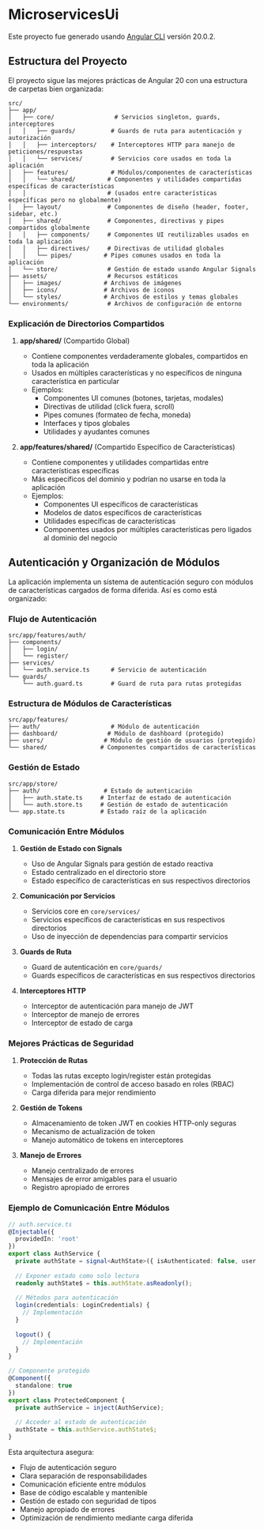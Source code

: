 # MicroservicesUi

Este proyecto fue generado usando [Angular CLI](https://github.com/angular/angular-cli) versión 20.0.2.

## Estructura del Proyecto

El proyecto sigue las mejores prácticas de Angular 20 con una estructura de carpetas bien organizada:

```
src/
├── app/
│   ├── core/                 # Servicios singleton, guards, interceptores
│   │   ├── guards/          # Guards de ruta para autenticación y autorización
│   │   ├── interceptors/    # Interceptores HTTP para manejo de peticiones/respuestas
│   │   └── services/        # Servicios core usados en toda la aplicación
│   ├── features/            # Módulos/componentes de características
│   │   └── shared/         # Componentes y utilidades compartidas específicas de características
│   │                       # (usados entre características específicas pero no globalmente)
│   ├── layout/             # Componentes de diseño (header, footer, sidebar, etc.)
│   ├── shared/             # Componentes, directivas y pipes compartidos globalmente
│   │   ├── components/     # Componentes UI reutilizables usados en toda la aplicación
│   │   ├── directives/     # Directivas de utilidad globales
│   │   └── pipes/         # Pipes comunes usados en toda la aplicación
│   └── store/              # Gestión de estado usando Angular Signals
├── assets/                 # Recursos estáticos
│   ├── images/            # Archivos de imágenes
│   ├── icons/             # Archivos de iconos
│   └── styles/            # Archivos de estilos y temas globales
└── environments/           # Archivos de configuración de entorno
```

### Explicación de Directorios Compartidos

1. **app/shared/** (Compartido Global)
   - Contiene componentes verdaderamente globales, compartidos en toda la aplicación
   - Usados en múltiples características y no específicos de ninguna característica en particular
   - Ejemplos:
     - Componentes UI comunes (botones, tarjetas, modales)
     - Directivas de utilidad (click fuera, scroll)
     - Pipes comunes (formateo de fecha, moneda)
     - Interfaces y tipos globales
     - Utilidades y ayudantes comunes

2. **app/features/shared/** (Compartido Específico de Características)
   - Contiene componentes y utilidades compartidas entre características específicas
   - Más específicos del dominio y podrían no usarse en toda la aplicación
   - Ejemplos:
     - Componentes UI específicos de características
     - Modelos de datos específicos de características
     - Utilidades específicas de características
     - Componentes usados por múltiples características pero ligados al dominio del negocio

## Autenticación y Organización de Módulos

La aplicación implementa un sistema de autenticación seguro con módulos de características cargados de forma diferida. Así es como está organizado:

### Flujo de Autenticación
```
src/app/features/auth/
├── components/
│   ├── login/
│   └── register/
├── services/
│   └── auth.service.ts      # Servicio de autenticación
└── guards/
    └── auth.guard.ts        # Guard de ruta para rutas protegidas
```

### Estructura de Módulos de Características
```
src/app/features/
├── auth/                    # Módulo de autenticación
├── dashboard/              # Módulo de dashboard (protegido)
├── users/                 # Módulo de gestión de usuarios (protegido)
└── shared/               # Componentes compartidos de características
```

### Gestión de Estado
```
src/app/store/
├── auth/                  # Estado de autenticación
│   ├── auth.state.ts     # Interfaz de estado de autenticación
│   └── auth.store.ts     # Gestión de estado de autenticación
└── app.state.ts          # Estado raíz de la aplicación
```

### Comunicación Entre Módulos

1. **Gestión de Estado con Signals**
   - Uso de Angular Signals para gestión de estado reactiva
   - Estado centralizado en el directorio store
   - Estado específico de características en sus respectivos directorios

2. **Comunicación por Servicios**
   - Servicios core en `core/services/`
   - Servicios específicos de características en sus respectivos directorios
   - Uso de inyección de dependencias para compartir servicios

3. **Guards de Ruta**
   - Guard de autenticación en `core/guards/`
   - Guards específicos de características en sus respectivos directorios

4. **Interceptores HTTP**
   - Interceptor de autenticación para manejo de JWT
   - Interceptor de manejo de errores
   - Interceptor de estado de carga

### Mejores Prácticas de Seguridad

1. **Protección de Rutas**
   - Todas las rutas excepto login/register están protegidas
   - Implementación de control de acceso basado en roles (RBAC)
   - Carga diferida para mejor rendimiento

2. **Gestión de Tokens**
   - Almacenamiento de token JWT en cookies HTTP-only seguras
   - Mecanismo de actualización de token
   - Manejo automático de tokens en interceptores

3. **Manejo de Errores**
   - Manejo centralizado de errores
   - Mensajes de error amigables para el usuario
   - Registro apropiado de errores

### Ejemplo de Comunicación Entre Módulos

```typescript
// auth.service.ts
@Injectable({
  providedIn: 'root'
})
export class AuthService {
  private authState = signal<AuthState>({ isAuthenticated: false, user: null });
  
  // Exponer estado como solo lectura
  readonly authState$ = this.authState.asReadonly();
  
  // Métodos para autenticación
  login(credentials: LoginCredentials) {
    // Implementación
  }
  
  logout() {
    // Implementación
  }
}

// Componente protegido
@Component({
  standalone: true
})
export class ProtectedComponent {
  private authService = inject(AuthService);
  
  // Acceder al estado de autenticación
  authState = this.authService.authState$;
}
```

Esta arquitectura asegura:
- Flujo de autenticación seguro
- Clara separación de responsabilidades
- Comunicación eficiente entre módulos
- Base de código escalable y mantenible
- Gestión de estado con seguridad de tipos
- Manejo apropiado de errores
- Optimización de rendimiento mediante carga diferida 